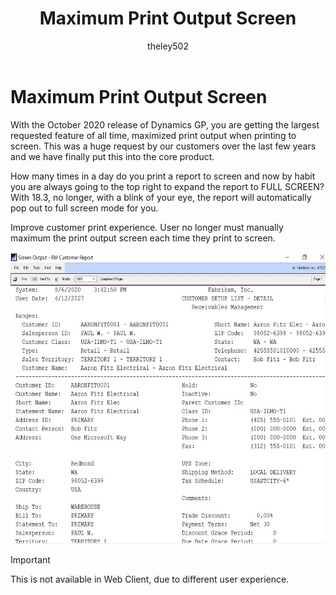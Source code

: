 ﻿---
title: Maximum Print Output Screen 
description: New in October 2020 - Maximum Print Output Screen
ms.date: 10/01/2020
ms.topic: article
ms.prod: dynamics-gp
author: theley502
ms.author: theley
manager: edupont
---

# Maximum Print Output Screen

With the October 2020 release of Dynamics GP, you are getting the largest requested feature of all time, maximized print output when printing to screen. This was a huge request by our customers over the last few years and we have finally put this into the core product.

How many times in a day do you print a report to screen and now by habit you are always going to the top right to expand the report to FULL SCREEN? With 18.3, no longer, with a blink of your eye, the report will automatically pop out to full screen mode for you.

Improve customer print experience. User no longer must manually maximum the print output screen each time they print to screen.

<img src="media/image86.png" alt="Print to Screen showing maximized screen output window" width="689" height="467" />

> [!IMPORTANT]
> This is not available in Web Client, due to different user experience.
